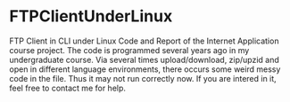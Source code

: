 # FTPClientUnderLinux
FTP Client in CLI under Linux
Code and Report of the Internet Application course project.
The code is programmed several years ago in my undergraduate course.
Via several times upload/download, zip/upzid and open in different language environments, there occurs some weird messy code in the file.
Thus it may not run correctly now.
If you are intered in it, feel free to contact me for help.
